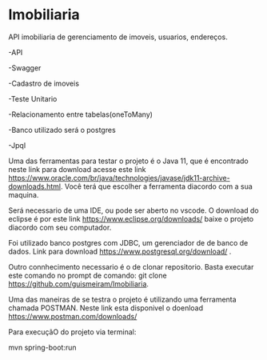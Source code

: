 # Imobiliaria
API imobiliaria de gerenciamento de imoveis, usuarios, endereços.

-API

-Swagger

-Cadastro de imoveis

-Teste Unitario

-Relacionamento entre tabelas(oneToMany)

-Banco utilizado será o postgres

-Jpql

Uma das ferramentas para testar o projeto é o Java 11, que é encontrado neste link para download acesse este link https://www.oracle.com/br/java/technologies/javase/jdk11-archive-downloads.html. Você terá que escolher a ferramenta diacordo com a sua maquina.

Será necessario de uma IDE, ou pode ser aberto no vscode. O download do eclipse é por este link https://www.eclipse.org/downloads/ baixe o projeto diacordo com seu computador.

Foi utilizado banco postgres com JDBC, um gerenciador de de banco de dados. Link para download https://www.postgresql.org/download/ .

Outro connhecimento necessario é o de clonar repositorio. Basta executar este comando no prompt de comando: git clone https://github.com/guismeiram/Imobiliaria.

Uma das maneiras de se testra o projeto é utilizando uma ferramenta chamada POSTMAN. Neste link esta disponivel o doenload https://www.postman.com/downloads/



Para execuçãO do projeto via terminal:

mvn spring-boot:run
